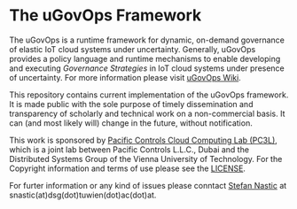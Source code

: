 The uGovOps Framework 
======
The uGovOps is a runtime framework for dynamic, on-demand governance of elastic IoT cloud systems under uncertainty.
Generally, uGovOps provides a policy language and runtime mechanisms to enable developing and executing *Governance Strategies* in IoT cloud systems under presence of uncertainty. For more information please visit [uGovOps Wiki][2].

This repository contains current implementation of the uGovOps framework. It is made public with the sole purpose of timely dissemination and transparency of scholarly and technical work on a non-commercial basis. It can (and most likely will) change in the future, without notification.

This work is sponsored by [Pacific Controls Cloud Computing Lab (PC3L)](http://pcccl.infosys.tuwien.ac.at/), which is a joint lab between Pacific Controls L.L.C., Dubai and the Distributed Systems Group of the Vienna University of Technology.
For the Copyright information and terms of use please see the [LICENSE](https://github.com/tuwiendsg/GovOps/blob/master/LICENSE).

For furter information or any kind of issues please conntact [Stefan Nastic][1] at snastic(at)dsg(dot)tuwien(dot)ac(dot)at.



  [1]:http://dsg.tuwien.ac.at/staff/snastic/
  [2]:https://github.com/tuwiendsg/GovOps/wiki/Overview-of-the-uGovOps-framework
